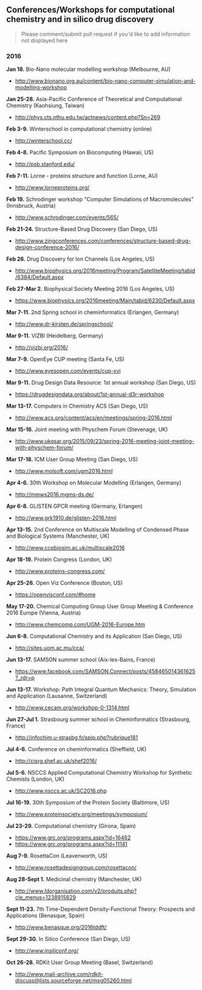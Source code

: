 ## Conferences/Workshops for computational chemistry and in silico drug discovery

  > Please comment/submit pull request if you'd like to add information not displayed here

### 2016

**Jan 18.**	Bio-Nano molecular modelling workshop (Melbourne, AU)
  * http://www.bionano.org.au/content/bio-nano-computer-simulation-and-modelling-workshop

**Jan 25-28.**	Asia-Pacific Conference of Theoretical and Computational Chemistry (Kaohsiung, Taiwan)
  * http://phys.cts.nthu.edu.tw/actnews/content.php?Sn=269

**Feb 3-9.**	Winterschool in computational chemistry (online)
  * http://winterschool.cc/

**Feb 4-8.**	Pacific Symposium on Biocomputing (Hawaii, US)
  * http://psb.stanford.edu/

**Feb 7-11.**	Lorne - proteins structure and function (Lorne, AU)
  * http://www.lorneproteins.org/

**Feb 19.**	Schrodinger workshop "Computer Simulations of Macromolecules" (Innsbruck, Austria)
  * http://www.schrodinger.com/events/565/

**Feb 21-24.** Structure-Based Drug Discovery (San Diego, US)
  * http://www.zingconferences.com/conferences/structure-based-drug-design-conference-2016/

**Feb 26.**	Drug Discovery for Ion Channels (Los Angeles, US)
  * http://www.biophysics.org/2016meeting/Program/SatelliteMeeting/tabid/6384/Default.aspx

**Feb 27-Mar 2.**	Biophysical Society Meeting 2016 (Los Angeles, US)
  * https://www.biophysics.org/2016meeting/Main/tabid/6230/Default.aspx

**Mar 7-11.**	2nd Spring school in cheminformatics (Erlangen, Germany)
  * http://www.dr-kirsten.de/springschool/

**Mar 9-11.** VIZBI (Heidelberg, Germany)
  * http://vizbi.org/2016/

**Mar 7-9.** OpenEye CUP meeting (Santa Fe, US)
  * http://www.eyesopen.com/events/cup-xvi

**Mar 9-11.** Drug Design Data Resource: 1st annual workshop	(San Diego, US)
  * https://drugdesigndata.org/about/1st-annual-d3r-workshop

**Mar 13-17.** Computers in Chemistry ACS (San Diego, US)
  * http://www.acs.org/content/acs/en/meetings/spring-2016.html

**Mar 15-16.** Joint meeting with Physchem Forum	(Stevenage, UK)
  * http://www.ukqsar.org/2015/09/23/spring-2016-meeting-joint-meeting-with-physchem-forum/

**Mar 17-18.** ICM User Group Meeting (San Diego, US)
  * http://www.molsoft.com/ugm2016.html

**Apr 4-6.**	30th Workshop on Molecular Modelling (Erlangen, Germany)
  * http://mmws2016.mgms-ds.de/

**Apr 6-8.**	GLISTEN GPCR meeting (Germany, Erlangen)
  * http://www.grk1910.de/glisten-2016.html

**Apr 13-15.**	2nd Conference on Multiscale Modelling of Condensed Phase and Biological Systems (Manchester, UK)
  * http://www.ccpbiosim.ac.uk/multiscale2016

**Apr 18-19.**	Protein Congress (London, UK)
  * http://www.proteins-congress.com/

**Apr 25-26.**	Open Viz Conference (Boston, US)
  * https://openvisconf.com/#home

**May 17-20.**	Chemical Computing Group User Group Meeting & Conference 2016 Europe (Vienna, Austria)
  * http://www.chemcomp.com/UGM-2016-Europe.htm

**Jun 6-8.**	Computational Chemistry and its Application (San Diego, US)
  * http://sites.uom.ac.mu/cca/

**Jun 13-17.**	SAMSON summer school (Aix-les-Bains, France)
  * https://www.facebook.com/SAMSON.Connect/posts/458465014361625?_rdr=p

**Jun 13-17.**	Workshop: Path Integral Quantum Mechanics: Theory, Simulation and Application (Lausanne, Switzerland)
  * http://www.cecam.org/workshop-0-1314.html

**Jun 27-Jul 1.**	Strasbourg summer school in Cheminformatics (Strasbourg, France)
  * http://infochim.u-strasbg.fr/spip.php?rubrique181

**Jul 4-6.**	Conference on cheminformatics (Sheffield, UK)
  * http://cisrg.shef.ac.uk/shef2016/

**Jul 5-6.**	NSCCS Applied Computational Chemistry Workshop for Synthetic Chemists (London, UK)
  * http://www.nsccs.ac.uk/SC2016.php

**Jul 16-19.**	30th Symposium of the Protein Society (Baltimore, US)
  * http://www.proteinsociety.org/meetings/symposium/

**Jul 23-29.** Computational chemistry (Girona, Spain)
  * https://www.grc.org/programs.aspx?id=16462
  * https://www.grc.org/programs.aspx?id=11141

**Aug 7-9.** RosettaCon (Leavenworth, US)
  * http://www.rosettadesigngroup.com/rosettacon/

**Aug 28-Sept 1.** Medicinal chemistry (Manchester, UK)
  * http://www.ldorganisation.com/v2/produits.php?cle_menus=1238915829

**Sept 11-23.**	7th Time-Dependent Density-Functional Theory: Prospects and Applications (Benasque, Spain)
  * http://www.benasque.org/2016tddft/

**Sept 29-30.**	In Silico Conference (San Diego, US)
  * http://www.insiliconf.org/

**Oct 26-28.** RDKit User Group Meeting (Basel, Switzerland)
  * http://www.mail-archive.com/rdkit-discuss@lists.sourceforge.net/msg05260.html
